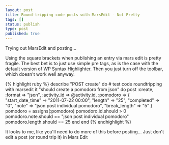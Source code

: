 ```yaml
---
layout: post
title: Round-tripping code posts with MarsEdit - Not Pretty
tags: []
status: publish
type: post
published: true
---
```


Trying out MarsEdit and posting...

Using the square brackets when publishing an entry via mars edit  is pretty fragile. The best bet is to just use simple pre tags, as is the case with the default version of WP Syntax Highlighter.  Then you just turn off the toolbar, which doesn't work well anyway.

{% highlight ruby %}
      describe "POST create" do
        # test code roundtripping with marsedit
        it "should create a pomodoro from json" do
          post :create, :format => "json", :activity_id => @activity.id, :pomodoro => {
            "start_date_time" => "2011-07-22 00:00",
            "length" => "25",
            "completed" => "0",
            "note" => "json post individual pomodoro",
            "break_length" => "5"
          }
          pomodoro = assigns(:pomodoro)
          pomodoro.id.should > 0
          pomodoro.note.should == "json post individual pomodoro"
          pomodoro.length.should == 25
        end
      end
{% endhighlight %}


It looks to me, like you'll need to do more of this before posting… Just don't edit a post (or round trip it) in Mars Edit

